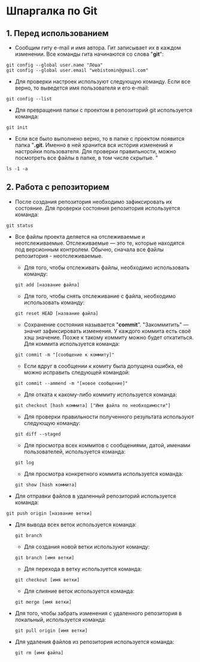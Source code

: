 # Шпаргалка по Git

## 1. Перед использованием

* Сообщим гиту e-mail и имя автора. Гит записывает их в каждом изменении. Все команды гита начинаются со слова "**git**":
```
git config --global user.name "Лёша"
git config --global user.email "webistomin@gmail.com"
```
* Для проверки настроек используют следующую команду. Если все верно, то выведется имя пользователя и его e-mail:
```
git config --list
```
* Для превращения папки с проектом в репозиторий git используется команда:
```
git init
```
* Если все было выполнено верно, то в папке с проектом появится папка "**.git**. Именно в ней хранится вся история изменений и настройки пользователя. Для проверки правильности, можно посмотреть все файлы в папке, в том числе скрытые. "
```
ls -1 -a
```

## 2. Работа с репозиторием

* После создания репозитория необходимо зафиксировать их состояние. Для проверки состояния репозитория используется команда:
```
git status
```

* Все файлы проекта деляется на отслеживаемые и неотслеживаемые. Отслеживаемые — это те, которые находятся под версионным контролем. Обычно, сначала все файлы репозитория - неотслеживаемые.

    + Для того, чтобы отслеживать файлы, необходимо использовать команду:
    ```
    git add [название файла]
    ``` 
    + Для того, чтобы снять отслеживание с файла, необходимо использовать команду:
     ```
     git reset HEAD [название файла]
     ``` 
    + Сохранение состояния называется "**commit**". "Закоммитить" — значит зафиксировать изменения. У каждого коммита есть своё хэш значение. Позже к такому коммиту можно будет откатиться. Для коммита используется команда: 
    ```
    git commit -m "[сообщение к коммиту]"
    ```
    + Если вдруг в сообщении к комиту была допущена ошибка, её можно исправить следующей командой:
    ```
    git сommit --ammend -m "[новое сообщение]"
    ```
    + Для отката к какому-либо коммиту используется команда: 
     ```
     git checkout [hash коммита] ["Имя файла по необходимости"]
     ```
    + Для проверки правильности полученного результата используют следующую команду: 
     ```
     git diff --staged 
     ```
    + Для просмотра всех коммитов с сообщениями, датой, именами пользователей, используется команда:
    ```
    git log
    ``` 
    + Для просмотра конкретного коммита используется команда:
    ```
    git show [hash коммита]
    ``` 
    
* Для отправки файлов в удаленный репозиторий используется команда:
```
git push origin [название ветки]
```
* Для вывода всех веток используется команда:
    ```
    git branch
    ```

   + Для создания новой ветки используют команду:
   ```
   git branch [имя ветки]
   ```
   
   + Для перехода в ветку используется команда:
    ```
    git checkout [имя ветки]
    ```
    
   + Для слияние веток используется команда:
    ```
    git merge [имя ветки]
    ```
* Для того, чтобы забрать изменения с удаленного репозитория в локальный, используется команда:
    ```
    git pull origin [имя ветки]
    ```

* Для удаления файлов из репозитория используется команда:
    ```
    git rm [имя файла]
    ```
   
    
